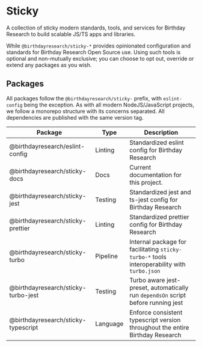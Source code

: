 # Sticky

A collection of sticky modern standards, tools, and services for Birthday Research to build scalable JS/TS apps and
libraries.

While `@birthdayresearch/sticky-*` provides opinionated configuration and standards for Birthday Research Open Source
use. Using such tools is optional and non-mutually exclusive; you can choose to opt out, override or extend any packages
as you wish.

## Packages

All packages follow the `@birthdayresearch/sticky-` prefix, with `eslint-config` being the exception. As with all modern
NodeJS/JavaScript projects, we follow a monorepo structure with its concerns separated. All dependencies are published
with the same version tag.

| Package                             | Type     | Description                                                                                 |
| ----------------------------------- | -------- | ------------------------------------------------------------------------------------------- |
| @birthdayresearch/eslint-config     | Linting  | Standardized eslint config for Birthday Research                                            |
| @birthdayresearch/sticky-docs       | Docs     | Current documentation for this project.                                                     |
| @birthdayresearch/sticky-jest       | Testing  | Standardized jest and ts-jest config for Birthday Research                                  |
| @birthdayresearch/sticky-prettier   | Linting  | Standardized prettier config for Birthday Research                                          |
| @birthdayresearch/sticky-turbo      | Pipeline | Internal package for facilitating `sticky-turbo-*` tools interoperability with `turbo.json` |
| @birthdayresearch/sticky-turbo-jest | Testing  | Turbo aware jest-preset, automatically run `dependsOn` script before running jest           |
| @birthdayresearch/sticky-typescript | Language | Enforce consistent typescript version throughout the entire Birthday Research               |
